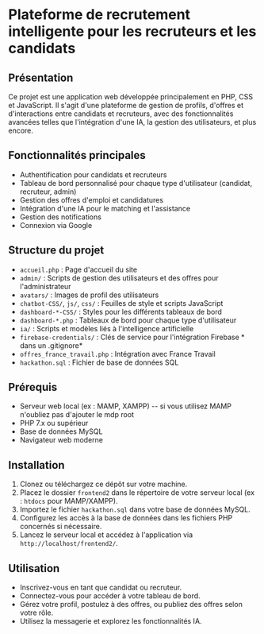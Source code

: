 # Plateforme de recrutement intelligente pour les recruteurs et les candidats

## Présentation

Ce projet est une application web développée principalement en PHP, CSS et JavaScript. Il s'agit d'une plateforme de gestion de profils, d'offres et d'interactions entre candidats et recruteurs, avec des fonctionnalités avancées telles que l'intégration d'une IA, la gestion des utilisateurs, et plus encore.

## Fonctionnalités principales

- Authentification pour candidats et recruteurs
- Tableau de bord personnalisé pour chaque type d'utilisateur (candidat, recruteur, admin)
- Gestion des offres d'emploi et candidatures
- Intégration d'une IA pour le matching et l'assistance
- Gestion des notifications
- Connexion via Google

## Structure du projet

- `accueil.php` : Page d'accueil du site
- `admin/` : Scripts de gestion des utilisateurs et des offres pour l'administrateur
- `avatars/` : Images de profil des utilisateurs
- `chatbot-CSS/`, `js/`, `css/` : Feuilles de style et scripts JavaScript
- `dashboard-*-CSS/` : Styles pour les différents tableaux de bord
- `dashboard-*.php` : Tableaux de bord pour chaque type d'utilisateur
- `ia/` : Scripts et modèles liés à l'intelligence artificielle
- `firebase-credentials/` : Clés de service pour l'intégration Firebase * dans un .gitignore*
- `offres_france_travail.php` : Intégration avec France Travail
- `hackathon.sql` : Fichier de base de données SQL

## Prérequis

- Serveur web local (ex : MAMP, XAMPP) -- si vous utilisez MAMP n'oubliez pas d'ajouter le mdp root
- PHP 7.x ou supérieur
- Base de données MySQL
- Navigateur web moderne

## Installation

1. Clonez ou téléchargez ce dépôt sur votre machine.
2. Placez le dossier `frontend2` dans le répertoire de votre serveur local (ex : `htdocs` pour MAMP/XAMPP).
3. Importez le fichier `hackathon.sql` dans votre base de données MySQL.
4. Configurez les accès à la base de données dans les fichiers PHP concernés si nécessaire.
5. Lancez le serveur local et accédez à l'application via `http://localhost/frontend2/`.

## Utilisation

- Inscrivez-vous en tant que candidat ou recruteur.
- Connectez-vous pour accéder à votre tableau de bord.
- Gérez votre profil, postulez à des offres, ou publiez des offres selon votre rôle.
- Utilisez la messagerie et explorez les fonctionnalités IA.



